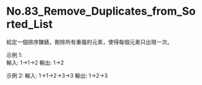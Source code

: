 # No.83_Remove_Duplicates_from_Sorted_List
給定一個排序鍊錶，刪除所有重複的元素，使得每個元素只出現一次。 

示例 1:  
輸入: 1->1->2 
輸出: 1->2 

示例 2:
輸入: 1->1->2->3->3 
輸出: 1->2->3
